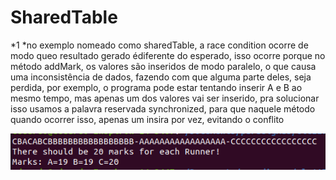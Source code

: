 # SharedTable

*1
  *no exemplo nomeado como sharedTable, a race condition ocorre de modo queo resultado gerado édiferente do esperado, isso ocorre porque no método addMark, os valores são inseridos de modo paralelo, o que causa uma inconsistência de dados, fazendo com que alguma parte deles, seja perdida, por exemplo, o programa pode estar tentando inserir A e B ao mesmo tempo, mas apenas um dos valores vai ser inserido, pra solucionar isso usamos a palavra reservada synchronized, para que naquele método quando ocorrer isso, apenas um insira por vez, evitando o conflito
  
  ![SharedTable errado](resultadoErrado.png)
